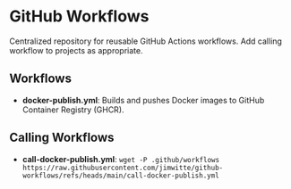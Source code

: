 # GitHub Workflows
Centralized repository for reusable GitHub Actions workflows. Add calling workflow to projects as appropriate.

## Workflows
- **docker-publish.yml**: Builds and pushes Docker images to GitHub Container Registry (GHCR).

## Calling Workflows
- **call-docker-publish.yml**: `wget -P .github/workflows https://raw.githubusercontent.com/jimwitte/github-workflows/refs/heads/main/call-docker-publish.yml`
